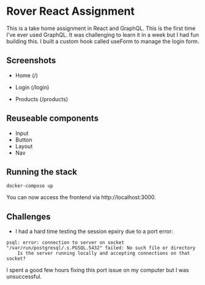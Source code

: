 # Rover React Assignment

This is a take home assignment in React and GraphQL. This is the first time I've ever used GraphQL. It was challenging to learn it in a week but I had fun building this. I built a custom hook called useForm to manage the login form.

## Screenshots

-   Home (/)

-   Login (/login)

-   Products (/products)

## Reuseable components

-   Input
-   Button
-   Layout
-   Nav

## Running the stack

```
docker-compose up
```

You can now access the frontend via http://localhost:3000.

## Challenges

-   I had a hard time testing the session epxiry due to a port error:

```
psql: error: connection to server on socket "/var/run/postgresql/.s.PGSQL.5432" failed: No such file or directory
	Is the server running locally and accepting connections on that socket?
```

I spent a good few hours fixing this port issue on my computer but I was unsuccessful.

```

```
